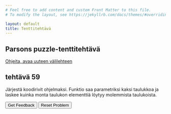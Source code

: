 ```yaml
---
# Feel free to add content and custom Front Matter to this file.
# To modify the layout, see https://jekyllrb.com/docs/themes/#overriding-theme-defaults

layout: default
title: Tenttitehtävä
---
```


## Parsons puzzle-tenttitehtävä 
[Ohjeita, avaa uuteen välilehteen](../ohjeet.md)



## tehtävä 59
Järjestä koodirivit ohjelmaksi. Funktio saa parametriksi kaksi taulukkoa ja laskee kuinka monta taulukon elementtiä löytyy molemmista taulukoista. 
<div id="P59-sortableTrash" class="sortable-code"></div> 
<div id="P59-sortable" class="sortable-code"></div> 
<div style="clear:both;"></div> 
<p> 
    <input id="P59-feedbackLink" value="Get Feedback" type="button" /> 
    <input id="P59-newInstanceLink" value="Reset Problem" type="button" /> 
</p> 
<script type="text/javascript"> 
(function(){
  var initial = "function test_same_elements_both_arrays(arra1, arra2) {\n" +
    "  let result = 0;\n" +
    "  for(let i = 0; i < arra1.length; i++) {\n" +
    "    for(let j = 0; j < arra2.length; j++){\n" +
    "      if(arra1[i] === arra2[j])\n" +
    "      {\n" +
    "        result++;\n" +
    "      }\n" +
    "    }\n" +
    "  }\n" +
    "  return result;\n" +
    "} \\n console.log(test_same_elements_both_arrays([1,2,3,4], [1,2,3,4])); \\n ";
  var parsonsPuzzle = new ParsonsWidget({
    "sortableId": "P59-sortable",
    "max_wrong_lines": 10,
    "grader": ParsonsWidget._graders.LineBasedGrader,
    "exec_limit": 2500,
    "can_indent": true,
    "x_indent": 50,
    "lang": "en",
    "trashId": "P59-sortableTrash"
  });
  parsonsPuzzle.init(initial);
  parsonsPuzzle.shuffleLines();
  $("#P59-newInstanceLink").click(function(event){ 
      event.preventDefault(); 
      parsonsPuzzle.shuffleLines(); 
  }); 
  $("#P59-feedbackLink").click(function(event){ 
      event.preventDefault(); 
      parsonsPuzzle.getFeedback(); 
  }); 
})(); 
</script>
